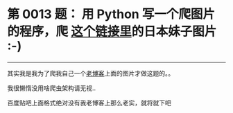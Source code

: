 # 第 0013 题： 用 Python 写一个爬图片的程序，爬 [这个链接里](http://tieba.baidu.com/p/2166231880)的日本妹子图片 :-) #

----

其实我是我为了爬我自己一个[老博客](http://ycool.com/post/ae3u4zu)上面的图片才做这题的。。

我很懒惰没用啥爬虫架构请无视..

百度贴吧上面格式绝对没有我老博客上那么老实，就将就下吧